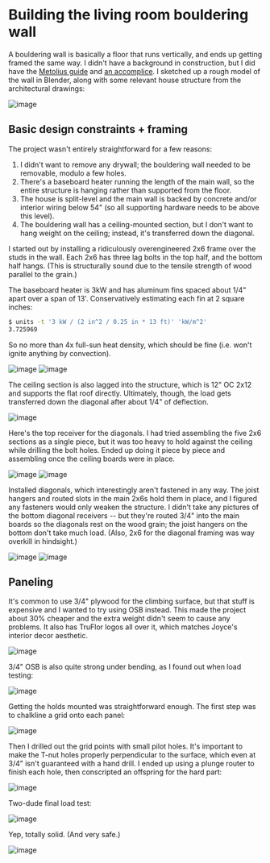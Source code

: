 # Building the living room bouldering wall
A bouldering wall is basically a floor that runs vertically, and ends up
getting framed the same way. I didn't have a background in construction, but I
did have the [Metolius
guide](http://www.metoliusclimbing.com/pdf/How-to-Build-a-Home-Climbing-Wall.pdf)
and [an accomplice](http://joycetipping.com). I sketched up a rough model of
the wall in Blender, along with some relevant house structure from the
architectural drawings:

![image](http://storage5.static.itmages.com/i/17/0511/h_1494499689_7545312_d4f02ecb3f.jpeg)

## Basic design constraints + framing
The project wasn't entirely straightforward for a few reasons:

1. I didn't want to remove any drywall; the bouldering wall needed to be
   removable, modulo a few holes.
2. There's a baseboard heater running the length of the main wall, so the
   entire structure is hanging rather than supported from the floor.
3. The house is split-level and the main wall is backed by concrete and/or
   interior wiring below 54" (so all supporting hardware needs to be above this
   level).
4. The bouldering wall has a ceiling-mounted section, but I don't want to hang
   weight on the ceiling; instead, it's transferred down the diagonal.

I started out by installing a ridiculously overengineered 2x6 frame over the
studs in the wall. Each 2x6 has three lag bolts in the top half, and the bottom
half hangs. (This is structurally sound due to the tensile strength of wood
parallel to the grain.)

The baseboard heater is 3kW and has aluminum fins spaced about 1/4" apart over
a span of 13'. Conservatively estimating each fin at 2 square inches:

```sh
$ units -t '3 kW / (2 in^2 / 0.25 in * 13 ft)' 'kW/m^2'
3.725969
```

So no more than 4x full-sun heat density, which should be fine (i.e. won't
ignite anything by convection).

![image](http://spencertipping.com/rockwall-frame.jpg)
![image](http://storage3.static.itmages.com/i/17/0511/h_1494501139_7811429_cf77052439.jpeg)

The ceiling section is also lagged into the structure, which is 12" OC 2x12 and
supports the flat roof directly. Ultimately, though, the load gets transferred
down the diagonal after about 1/4" of deflection.

![image](http://spencertipping.com/rockwall-frame3.jpg)

Here's the top receiver for the diagonals. I had tried assembling the five 2x6
sections as a single piece, but it was too heavy to hold against the ceiling
while drilling the bolt holes. Ended up doing it piece by piece and assembling
once the ceiling boards were in place.

![image](http://spencertipping.com/rockwall-frame5.jpg)
![image](http://spencertipping.com/rockwall-frame4.jpg)

Installed diagonals, which interestingly aren't fastened in any way. The joist
hangers and routed slots in the main 2x6s hold them in place, and I figured any
fasteners would only weaken the structure. I didn't take any pictures of the
bottom diagonal receivers -- but they're routed 3/4" into the main boards so
the diagonals rest on the wood grain; the joist hangers on the bottom don't
take much load. (Also, 2x6 for the diagonal framing was way overkill in
hindsight.)

![image](http://spencertipping.com/rockwall-frame6.jpg)
![image](http://spencertipping.com/rockwall-frame7.jpg)

## Paneling
It's common to use 3/4" plywood for the climbing surface, but that stuff is
expensive and I wanted to try using OSB instead. This made the project about
30% cheaper and the extra weight didn't seem to cause any problems. It also has
TruFlor logos all over it, which matches Joyce's interior decor aesthetic.

![image](http://spencertipping.com/rockwall-panel1.jpg)

3/4" OSB is also quite strong under bending, as I found out when load testing:

![image](http://spencertipping.com/rockwall-panel2.jpg)

Getting the holds mounted was straightforward enough. The first step was to
chalkline a grid onto each panel:

![image](http://spencertipping.com/rockwall-panel3.jpg)

Then I drilled out the grid points with small pilot holes. It's important to
make the T-nut holes properly perpendicular to the surface, which even at 3/4"
isn't guaranteed with a hand drill. I ended up using a plunge router to finish
each hole, then conscripted an offspring for the hard part:

![image](http://spencertipping.com/rockwall-panel4.jpg)

Two-dude final load test:

![image](http://spencertipping.com/rockwall-panel5.jpg)

Yep, totally solid. (And very safe.)

![image](http://spencertipping.com/safetyscrew.jpg)
